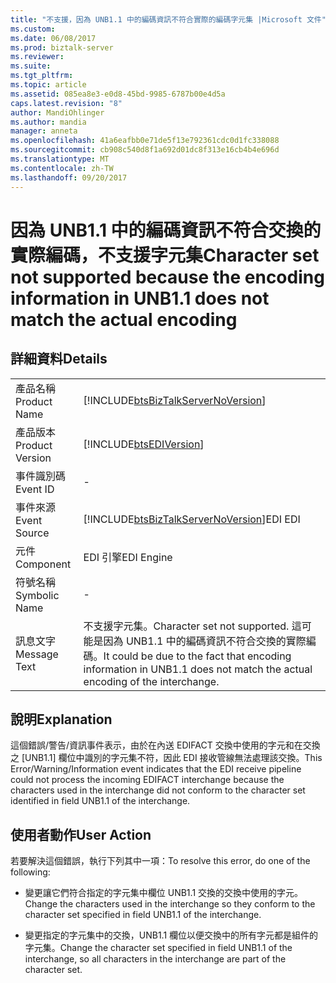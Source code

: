 ```yaml
---
title: "不支援，因為 UNB1.1 中的編碼資訊不符合實際的編碼字元集 |Microsoft 文件"
ms.custom: 
ms.date: 06/08/2017
ms.prod: biztalk-server
ms.reviewer: 
ms.suite: 
ms.tgt_pltfrm: 
ms.topic: article
ms.assetid: 085ea8e3-e0d8-45bd-9985-6787b00e4d5a
caps.latest.revision: "8"
author: MandiOhlinger
ms.author: mandia
manager: anneta
ms.openlocfilehash: 41a6eafbb0e71de5f13e792361cdc0d1fc338088
ms.sourcegitcommit: cb908c540d8f1a692d01dc8f313e16cb4b4e696d
ms.translationtype: MT
ms.contentlocale: zh-TW
ms.lasthandoff: 09/20/2017
---
```

# <a name="character-set-not-supported-because-the-encoding-information-in-unb11-does-not-match-the-actual-encoding"></a><span data-ttu-id="fe033-102">因為 UNB1.1 中的編碼資訊不符合交換的實際編碼，不支援字元集</span><span class="sxs-lookup"><span data-stu-id="fe033-102">Character set not supported because the encoding information in UNB1.1 does not match the actual encoding</span></span>
## <a name="details"></a><span data-ttu-id="fe033-103">詳細資料</span><span class="sxs-lookup"><span data-stu-id="fe033-103">Details</span></span>  
  
|||  
|-|-|  
|<span data-ttu-id="fe033-104">產品名稱</span><span class="sxs-lookup"><span data-stu-id="fe033-104">Product Name</span></span>|[!INCLUDE[btsBizTalkServerNoVersion](../includes/btsbiztalkservernoversion-md.md)]|  
|<span data-ttu-id="fe033-105">產品版本</span><span class="sxs-lookup"><span data-stu-id="fe033-105">Product Version</span></span>|[!INCLUDE[btsEDIVersion](../includes/btsediversion-md.md)]|  
|<span data-ttu-id="fe033-106">事件識別碼</span><span class="sxs-lookup"><span data-stu-id="fe033-106">Event ID</span></span>|-|  
|<span data-ttu-id="fe033-107">事件來源</span><span class="sxs-lookup"><span data-stu-id="fe033-107">Event Source</span></span>|[!INCLUDE[btsBizTalkServerNoVersion](../includes/btsbiztalkservernoversion-md.md)]<span data-ttu-id="fe033-108">EDI</span><span class="sxs-lookup"><span data-stu-id="fe033-108"> EDI</span></span>|  
|<span data-ttu-id="fe033-109">元件</span><span class="sxs-lookup"><span data-stu-id="fe033-109">Component</span></span>|<span data-ttu-id="fe033-110">EDI 引擎</span><span class="sxs-lookup"><span data-stu-id="fe033-110">EDI Engine</span></span>|  
|<span data-ttu-id="fe033-111">符號名稱</span><span class="sxs-lookup"><span data-stu-id="fe033-111">Symbolic Name</span></span>|-|  
|<span data-ttu-id="fe033-112">訊息文字</span><span class="sxs-lookup"><span data-stu-id="fe033-112">Message Text</span></span>|<span data-ttu-id="fe033-113">不支援字元集。</span><span class="sxs-lookup"><span data-stu-id="fe033-113">Character set not supported.</span></span> <span data-ttu-id="fe033-114">這可能是因為 UNB1.1 中的編碼資訊不符合交換的實際編碼。</span><span class="sxs-lookup"><span data-stu-id="fe033-114">It could be due to the fact that encoding information in UNB1.1 does not match the actual encoding of the interchange.</span></span>|  
  
## <a name="explanation"></a><span data-ttu-id="fe033-115">說明</span><span class="sxs-lookup"><span data-stu-id="fe033-115">Explanation</span></span>  
 <span data-ttu-id="fe033-116">這個錯誤/警告/資訊事件表示，由於在內送 EDIFACT 交換中使用的字元和在交換之 [UNB1.1] 欄位中識別的字元集不符，因此 EDI 接收管線無法處理該交換。</span><span class="sxs-lookup"><span data-stu-id="fe033-116">This Error/Warning/Information event indicates that the EDI receive pipeline could not process the incoming EDIFACT interchange because the characters used in the interchange did not conform to the character set identified in field UNB1.1 of the interchange.</span></span>  
  
## <a name="user-action"></a><span data-ttu-id="fe033-117">使用者動作</span><span class="sxs-lookup"><span data-stu-id="fe033-117">User Action</span></span>  
 <span data-ttu-id="fe033-118">若要解決這個錯誤，執行下列其中一項：</span><span class="sxs-lookup"><span data-stu-id="fe033-118">To resolve this error, do one of the following:</span></span>  
  
-   <span data-ttu-id="fe033-119">變更讓它們符合指定的字元集中欄位 UNB1.1 交換的交換中使用的字元。</span><span class="sxs-lookup"><span data-stu-id="fe033-119">Change the characters used in the interchange so they conform to the character set specified in field UNB1.1 of the interchange.</span></span>  
  
-   <span data-ttu-id="fe033-120">變更指定的字元集中的交換，UNB1.1 欄位以便交換中的所有字元都是組件的字元集。</span><span class="sxs-lookup"><span data-stu-id="fe033-120">Change the character set specified in field UNB1.1 of the interchange, so all characters in the interchange are part of the character set.</span></span>